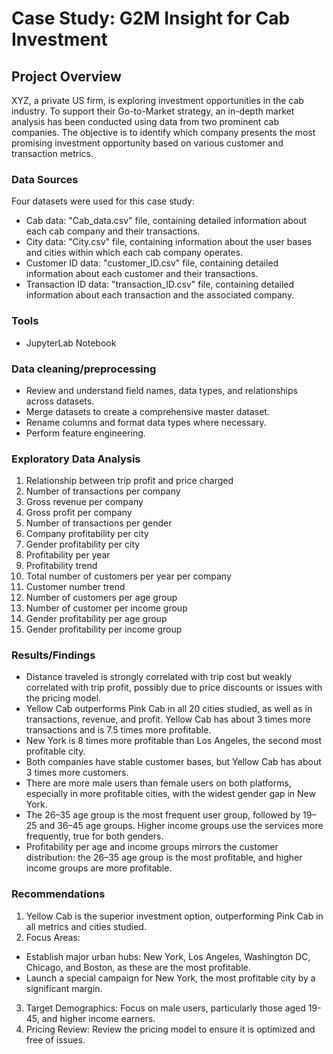 # Case Study: G2M Insight for Cab Investment

## Project Overview

XYZ, a private US firm, is exploring investment opportunities in the cab industry. To support their Go-to-Market strategy, an in-depth market analysis has been conducted using data from two prominent cab companies. The objective is to identify which company presents the most promising investment opportunity based on various customer and transaction metrics.

### Data Sources

Four datasets were used for this case study:
- Cab data: "Cab_data.csv" file, containing detailed information about each cab company and their transactions.
- City data: "City.csv" file, containing information about the user bases and cities within which each cab company operates.
- Customer ID data: "customer_ID.csv" file, containing detailed information about each customer and their transactions.
- Transaction ID data: "transaction_ID.csv" file, containing detailed information about each transaction and the associated company.

### Tools
- JupyterLab Notebook

### Data cleaning/preprocessing
- Review and understand field names, data types, and relationships across datasets.
- Merge datasets to create a comprehensive master dataset.
- Rename columns and format data types where necessary.
- Perform feature engineering.

### Exploratory Data Analysis
1. Relationship between trip profit and price charged
2. Number of transactions per company
3. Gross revenue per company
4. Gross profit per company
5. Number of transactions per gender
6. Company profitability per city
7. Gender profitability per city
8. Profitability per year
9. Profitability trend
10. Total number of customers per year per company
11. Customer number trend
12. Number of customers per age group
13. Number of customer per income group
14. Gender profitability per age group
15. Gender profitability per income group

### Results/Findings
- Distance traveled is strongly correlated with trip cost but weakly correlated with trip profit, possibly due to price discounts or issues with the pricing model.
- Yellow Cab outperforms Pink Cab in all 20 cities studied, as well as in transactions, revenue, and profit. Yellow Cab has about 3 times more transactions and is 7.5 times more profitable.
- New York is 8 times more profitable than Los Angeles, the second most profitable city.
- Both companies have stable customer bases, but Yellow Cab has about 3 times more customers.
- There are more male users than female users on both platforms, especially in more profitable cities, with the widest gender gap in New York.
- The 26–35 age group is the most frequent user group, followed by 19–25 and 36–45 age groups. Higher income groups use the services more frequently, true for both genders.
- Profitability per age and income groups mirrors the customer distribution: the 26–35 age group is the most profitable, and higher income groups are more profitable.

### Recommendations
1. Yellow Cab is the superior investment option, outperforming Pink Cab in all metrics and cities studied.
2. Focus Areas:
  - Establish major urban hubs: New York, Los Angeles, Washington DC, Chicago, and Boston, as these are the most profitable.
  - Launch a special campaign for New York, the most profitable city by a significant margin.
3. Target Demographics: Focus on male users, particularly those aged 19-45, and higher income earners.
4. Pricing Review: Review the pricing model to ensure it is optimized and free of issues.
